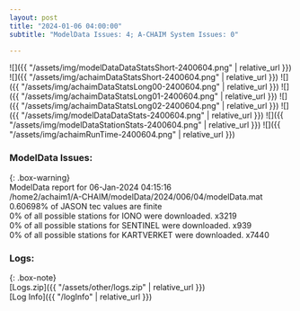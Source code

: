 ```yaml
---
layout: post
title: "2024-01-06 04:00:00"
subtitle: "ModelData Issues: 4; A-CHAIM System Issues: 0"

---
```


![]({{ "/assets/img/modelDataDataStatsShort-2400604.png" | relative_url }})
![]({{ "/assets/img/achaimDataStatsShort-2400604.png" | relative_url }})
![]({{ "/assets/img/achaimDataStatsLong00-2400604.png" | relative_url }})
![]({{ "/assets/img/achaimDataStatsLong01-2400604.png" | relative_url }})
![]({{ "/assets/img/achaimDataStatsLong02-2400604.png" | relative_url }})
![]({{ "/assets/img/modelDataDataStats-2400604.png" | relative_url }})
![]({{ "/assets/img/modelDataStationStats-2400604.png" | relative_url }})
![]({{ "/assets/img/achaimRunTime-2400604.png" | relative_url }})


### ModelData Issues:  
  
{: .box-warning}  
 ModelData report for 06-Jan-2024 04:15:16   
 /home2/achaim1/A-CHAIM/modelData/2024/006/04/modelData.mat   
 0.60698% of JASON tec values are finite   
 0% of all possible stations for IONO were downloaded. x3219   
 0% of all possible stations for SENTINEL were downloaded. x939   
 0% of all possible stations for KARTVERKET were downloaded. x7440   
  


### Logs:  
  
{: .box-note}  
[Logs.zip]({{ "/assets/other/logs.zip" | relative_url }})  
[Log Info]({{ "/logInfo" | relative_url }})  
